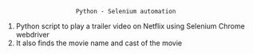                         Python - Selenium automation
1. Python script to play a trailer video on Netflix using Selenium Chrome webdriver
2. It also finds the movie name and cast of the movie 